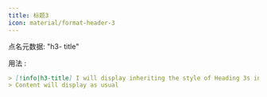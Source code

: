 ```yaml
---
title: 标题3
icon: material/format-header-3
---
```


点名元数据: "h3- title"

用法 :
```md
> [!info|h3-title] I will display inheriting the style of Heading 3s in this theme
> Content will display as usual
```